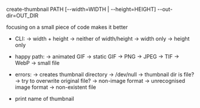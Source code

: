 create-thumbnail PATH [--width=WIDTH | --height=HEIGHT] --out-dir=OUT_DIR

focusing on a small piece of code makes it better

* CLI:
    -> width + height
    -> neither of width/height
    -> width only
    -> height only

* happy path:
    -> animated GIF
    -> static GIF
    -> PNG
    -> JPEG
    -> TIF
    -> WebP
    -> small file

* errors:
    -> creates thumbnail directory
    -> /dev/null
    -> thumbnail dir is file?
    -> try to overwrite original file?
    -> non-image format
    -> unrecognised image format
    -> non-existent file

* print name of thumbnail